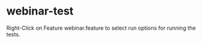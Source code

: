 # webinar-test

Right-Click on Feature webinar.feature to select run options for running the tests.
